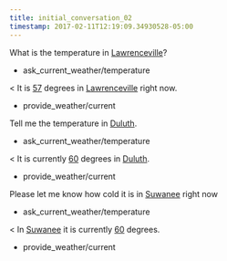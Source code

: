 ```yaml
---
title: initial_conversation_02
timestamp: 2017-02-11T12:19:09.34930528-05:00
---
```


What is the temperature in [Lawrenceville](city)?
* ask_current_weather/temperature

< It is [57](temperature) degrees in [Lawrenceville](city) right now.
* provide_weather/current

Tell me the temperature in [Duluth](city).
* ask_current_weather/temperature

< It is currently [60](temperature) degrees in [Duluth](city).
* provide_weather/current

Please let me know how cold it is in [Suwanee](city) right now
* ask_current_weather/temperature

< In [Suwanee](city) it is currently [60](temperature) degrees.
* provide_weather/current
